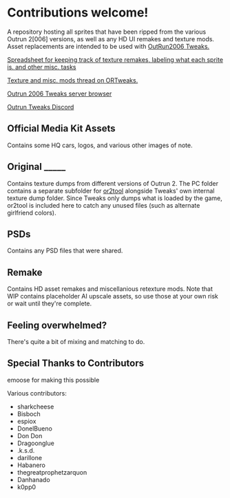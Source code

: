# Contributions welcome!

A repository hosting all sprites that have been ripped from the various Outrun 2[006] versions, as well as any HD UI remakes and texture mods. Asset replacements are intended to be used with [OutRun2006 Tweaks.](https://github.com/emoose/OutRun2006Tweaks/)

[Spreadsheet for keeping track of texture remakes, labeling what each sprite is. and other misc. tasks](https://docs.google.com/spreadsheets/d/1UB8UadeAfIDp05Gx6LE92d3eSLO_aBP4eAzCSLXt0Q4/edit?gid=0#gid=0)

[Texture and misc. mods thread on ORTweaks.](https://github.com/emoose/OutRun2006Tweaks/issues/20)

[Outrun 2006 Tweaks server browser](http://clarissa.port0.org/)

[Outrun Tweaks Discord](https://discord.gg/GFjKAMg83t)

## Official Media Kit Assets
Contains some HQ cars, logos, and various other images of note.

## Original _____
Contains texture dumps from different versions of Outrun 2. The PC folder contains a separate subfolder for [or2tool](https://github.com/emoose/OutRun2006Tweaks/issues/90) alongside Tweaks' own internal texture dump folder. Since Tweaks only dumps what is loaded by the game, or2tool is included here to catch any unused files (such as alternate girlfriend colors).

## PSDs
Contains any PSD files that were shared.

## Remake
Contains HD asset remakes and miscellanious retexture mods. Note that WIP contains placeholder AI upscale assets, so use those at your own risk or wait until they're complete.

## Feeling overwhelmed?
There's quite a bit of mixing and matching to do.

## Special Thanks to Contributors
emoose for making this possible

Various  contributors:
* sharkcheese
* Bisboch
* espiox
* DonelBueno
* Don Don
* Dragoonglue
* .k.s.d.
* darillone
* Habanero
* thegreatprophetzarquon
* Danhanado
* k0pp0
